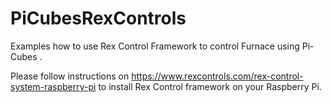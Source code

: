 # PiCubesRexControls
Examples how to use Rex Control Framework to control Furnace using  Pi-Cubes .

Please follow instructions on https://www.rexcontrols.com/rex-control-system-raspberry-pi
to install Rex Control framework on your Raspberry Pi.
